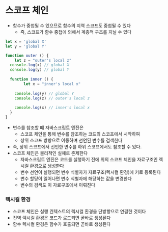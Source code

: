 # 스코프 체인
- 함수가 중첩될 수 있으므로 함수의 지역 스코프도 중첩될 수 있다
  - 즉, 스코프가 함수 중첩에 의해서 계층적 구조를 지닐 수 있다
```typescript jsx
let x = 'global X'
let y = 'global Y'

function outer () {
	let z = "outer's local z"
  console.log(x) // global X
  console.log(y) // global Y
  
  function inner () {
		let x = "inner's local x"
    
    console.log(y) // global Y
    console.log(z) // outer's local z
    
    console.log(x) // inner's local x
  }
}
``` 
- 변수를 참조할 떄 자바스크립트 엔진은 
  - 스코프 체인을 통해 변수를 참조하는 코드의 스코프에서 시작하여 
  - 상위 스코프 방향으로 이동하며 선언된 변수를 검색한다
- 즉, 상위 스코프에서 선언한 변수를 하위 스코프에서도 참조할 수 있다.
- 스코프 체인은 물리적인 실체로 존제한다
  - 자바스크립트 엔진은 코드를 실행하기 전에 위의 스코프 체인을 자료구조인 렉시컬 환경으로 생성한다
  - 변수 선언이 실행되면 변수 식별자가 자료구조(렉시컬 환경)에 키로 등록된다
  - 변수 할당이 일어나면 변수 식별자에 해당하는 값을 변경한다
  - 변수의 검색도 이 자료구조에서 이뤄진다

### 렉시컬 환경
- 스코프 체인은 실행 컨텍스트의 렉시컬 환경을 단방향으로 연결한 것이다
- 전역 렉시컬 환경은 코드가 로드되면 곧바로 생성된다
- 함수 렉시컬 환경은 함수가 호출되면 곧바로 생성된다

